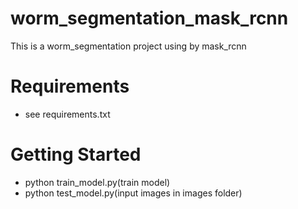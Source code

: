 # worm_segmentation_mask_rcnn
This is a worm_segmentation project using by mask_rcnn
# Requirements
- see requirements.txt
# Getting Started
- python train_model.py(train model)
- python test_model.py(input images in images folder)


